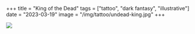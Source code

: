 +++
title = "King of the Dead"
tags = ["tattoo", "dark fantasy", "illustrative"]
date = "2023-03-19"
image = "/img/tattoo/undead-king.jpg"
+++

![](/img/tattoo/undead-king.jpg)
